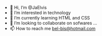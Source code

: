- 👋 Hi, I’m @JaElvis
- 👀 I’m interested in technology
- 🌱 I’m currently learning HTML and CSS
- 💞️ I’m looking to collaborate on sofwares ...
- 📫 How to reach me bel-bis@hotmail.com

<!---
JaElvis/JaElvis is a ✨ special ✨ repository because its `README.md` (this file) appears on your GitHub profile.
You can click the Preview link to take a look at your changes.
--->
